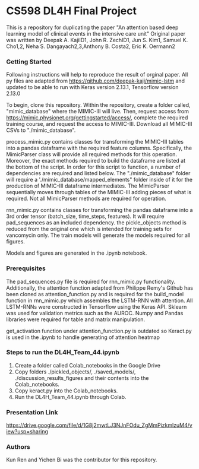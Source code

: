 # CS598 DL4H Final Project

This is a repository for duplicating the paper "An attention based deep learning model of clinical events in the intensive care unit"
Original paper was written by Deepak A. KajiID1, John R. ZechID1, Jun S. Kim1, Samuel K. Cho1,2, Neha S. Dangayach2,3,Anthony B. Costa2, Eric K. Oermann2

### Getting Started

Following instructions will help to reproduce the result of orginal paper. All py files are adapted from https://github.com/deepak-kaji/mimic-lstm and updated to be able to run with Keras version 2.13.1, Tensorflow version 2.13.0

To begin, clone this repository. Within the repository, create a folder called, "mimic_database" where the MIMIC-III will live. Then, request access from https://mimic.physionet.org/gettingstarted/access/, complete the required training course, and request the access to MIMIC-III. Download all MIMIC-III CSVs to "./mimic_database".

process_mimic.py contains classes for transforming the MIMIC-III tables into a pandas dataframe with the required feature columns. Specifically, the MimicParser class will provide all required methods for this operation. Moreover, the exact methods required to build the dataframe are listed at the bottom of the script. In order for this script to function, a number of dependencies are required and listed below. The "./mimic_database" folder will require a './mimic_database/mapped_elements" folder inside of it for the production of MIMIC-III dataframe intermediates. The MimicParser sequentially moves through tables of the MIMIC-III adding pieces of what is required. Not all MimicParser methods are required for operation.

rnn_mimic.py contains classes for transforming the pandas dataframe into a 3rd order tensor (batch_size, time_steps, features). It will require pad_sequences as an included dependency. the pickle_objects method is reduced from the original one which is intended for training sets for vancomycin only. The train models will generate the models required for all figures. 

Models and figures are generated in the .ipynb notebook.

### Prerequisites
The pad_sequences.py file is required for rnn_mimic.py functionality. Additionally, the attention function adapted from Philippe Remy's Github has been cloned as attention_function.py and is required for the build_model function in rnn_mimic.py which assembles the LSTM-RNN with attention. All LSTM-RNNs were constructed in Tensorflow using the Keras API. Sklearn was used for validation metrics such as the AUROC. Numpy and Pandas libraries were required for table and matrix manipulation. 

get_activation function under attention_function.py is outdated so Keract.py is used in the .ipynb to handle generating of attention heatmap

### Steps to run the DL4H_Team_44.ipynb
1. Create a folder called Colab_notebooks in the Google Drive
2. Copy folders ./pickled_objects/, ./saved_models/, ./discussion_results_figures and their contents into the Colab_notebooks.
3. Copy keract.py into the Colab_notebooks.
4. Run the DL4H_Team_44.ipynb through Colab. 

### Presentation Link
https://drive.google.com/file/d/1G8j2mwtLJ3NJnFOdu_ZgMmPizkmlzuM4/view?usp=sharing

### Authors
Kun Ren and Yichen Bi was the contributor for this repository. 


